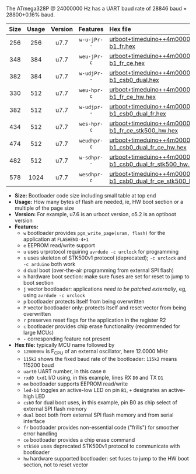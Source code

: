 The ATmega328P @ 24000000 Hz has a UART baud rate of 28846 baud = 28800+0.16% baud.

|Size|Usage|Version|Features|Hex file|
|:-:|:-:|:-:|:-:|:--|
|256|256|u7.7|`w-u-jPr--`|[urboot+timeduino++4m0000x++++4k8_uart0_rxd0_txd1_led-b1_fr.hex](https://raw.githubusercontent.com/stefanrueger/urboot.hex/main/boards/timeduino/external_oscillator/fcpu++4m0000_Hz/br++++4k8_bps/urboot+timeduino++4m0000x++++4k8_uart0_rxd0_txd1_led-b1_fr.hex)|
|348|384|u7.7|`weu-jPr-c`|[urboot+timeduino++4m0000x++++4k8_uart0_rxd0_txd1_ee_led-b1_fr_ce.hex](https://raw.githubusercontent.com/stefanrueger/urboot.hex/main/boards/timeduino/external_oscillator/fcpu++4m0000_Hz/br++++4k8_bps/urboot+timeduino++4m0000x++++4k8_uart0_rxd0_txd1_ee_led-b1_fr_ce.hex)|
|382|384|u7.7|`w-udjPr--`|[urboot+timeduino++4m0000x++++4k8_uart0_rxd0_txd1_led-b1_csb0_dual.hex](https://raw.githubusercontent.com/stefanrueger/urboot.hex/main/boards/timeduino/external_oscillator/fcpu++4m0000_Hz/br++++4k8_bps/urboot+timeduino++4m0000x++++4k8_uart0_rxd0_txd1_led-b1_csb0_dual.hex)|
|330|512|u7.7|`weu-hpr-c`|[urboot+timeduino++4m0000x++++4k8_uart0_rxd0_txd1_ee_led-b1_fr_ce_hw.hex](https://raw.githubusercontent.com/stefanrueger/urboot.hex/main/boards/timeduino/external_oscillator/fcpu++4m0000_Hz/br++++4k8_bps/urboot+timeduino++4m0000x++++4k8_uart0_rxd0_txd1_ee_led-b1_fr_ce_hw.hex)|
|382|512|u7.7|`w-udjpr--`|[urboot+timeduino++4m0000x++++4k8_uart0_rxd0_txd1_led-b1_csb0_dual_fr.hex](https://raw.githubusercontent.com/stefanrueger/urboot.hex/main/boards/timeduino/external_oscillator/fcpu++4m0000_Hz/br++++4k8_bps/urboot+timeduino++4m0000x++++4k8_uart0_rxd0_txd1_led-b1_csb0_dual_fr.hex)|
|434|512|u7.7|`wes-hpr-c`|[urboot+timeduino++4m0000x++++4k8_uart0_rxd0_txd1_ee_led-b1_fr_ce_stk500_hw.hex](https://raw.githubusercontent.com/stefanrueger/urboot.hex/main/boards/timeduino/external_oscillator/fcpu++4m0000_Hz/br++++4k8_bps/urboot+timeduino++4m0000x++++4k8_uart0_rxd0_txd1_ee_led-b1_fr_ce_stk500_hw.hex)|
|474|512|u7.7|`weudhpr-c`|[urboot+timeduino++4m0000x++++4k8_uart0_rxd0_txd1_ee_led-b1_csb0_dual_fr_ce_hw.hex](https://raw.githubusercontent.com/stefanrueger/urboot.hex/main/boards/timeduino/external_oscillator/fcpu++4m0000_Hz/br++++4k8_bps/urboot+timeduino++4m0000x++++4k8_uart0_rxd0_txd1_ee_led-b1_csb0_dual_fr_ce_hw.hex)|
|482|512|u7.7|`w-sdhpr--`|[urboot+timeduino++4m0000x++++4k8_uart0_rxd0_txd1_led-b1_csb0_dual_fr_stk500_hw.hex](https://raw.githubusercontent.com/stefanrueger/urboot.hex/main/boards/timeduino/external_oscillator/fcpu++4m0000_Hz/br++++4k8_bps/urboot+timeduino++4m0000x++++4k8_uart0_rxd0_txd1_led-b1_csb0_dual_fr_stk500_hw.hex)|
|578|1024|u7.7|`wesdhpr-c`|[urboot+timeduino++4m0000x++++4k8_uart0_rxd0_txd1_ee_led-b1_csb0_dual_fr_ce_stk500_hw.hex](https://raw.githubusercontent.com/stefanrueger/urboot.hex/main/boards/timeduino/external_oscillator/fcpu++4m0000_Hz/br++++4k8_bps/urboot+timeduino++4m0000x++++4k8_uart0_rxd0_txd1_ee_led-b1_csb0_dual_fr_ce_stk500_hw.hex)|

- **Size:** Bootloader code size including small table at top end
- **Usage:** How many bytes of flash are needed, ie, HW boot section or a multiple of the page size
- **Version:** For example, u7.6 is an urboot version, o5.2 is an optiboot version
- **Features:**
  + `w` bootloader provides `pgm_write_page(sram, flash)` for the application at `FLASHEND-4+1`
  + `e` EEPROM read/write support
  + `u` uses urprotocol requiring `avrdude -c urclock` for programming
  + `s` uses skeleton of STK500v1 protocol (deprecated); `-c urclock` and `-c arduino` both work
  + `d` dual boot (over-the-air programming from external SPI flash)
  + `h` hardware boot section: make sure fuses are set for reset to jump to boot section
  + `j` vector bootloader: applications *need to be patched externally*, eg, using `avrdude -c urclock`
  + `p` bootloader protects itself from being overwritten
  + `P` vector bootloader only: protects itself and reset vector from being overwritten
  + `r` preserves reset flags for the application in the register R2
  + `c` bootloader provides chip erase functionality (recommended for large MCUs)
  + `-` corresponding feature not present
- **Hex file:** typically MCU name followed by
  + `12m0000x` is F<sub>CPU</sub> of an external oscillator, here 12.0000 MHz
  + `115k2` shows the fixed baud rate of the bootloader: `115k2` means 115200 baud
  + `uart0` UART number, in this case `0`
  + `rxd0 txd1` I/O using, in this example, lines RX `D0` and TX `D1`
  + `ee` bootloader supports EEPROM read/write
  + `led-b1` toggles an active-low LED on pin `B1`, `+` designates an active-high LED
  + `csb0` for dual boot uses, in this example, pin B0 as chip select of external SPI flash memory
  + `dual` boot both from external SPI flash memory and from serial interface
  + `fr` bootloader provides non-essential code ("frills") for smoother error handling
  + `ce` bootloader provides a chip erase command
  + `stk500` uses deprecated STK500v1 protocol to communicate with bootloader
  + `hw` hardware supported bootloader: set fuses to jump to the HW boot section, not to reset vector
